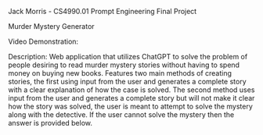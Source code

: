 Jack Morris - CS4990.01 Prompt Engineering
Final Project

Murder Mystery Generator

Video Demonstration:

Description: Web application that utilizes ChatGPT to solve the problem of people desiring to read murder mystery stories without having to spend money on buying new books. Features two main methods of creating stories, the first using input from the user and generates a complete story with a clear explanation of how the case is solved. The second method uses input from the user and generates a complete story but will not make it clear how the story was solved, the user is meant to attempt to solve the mystery along with the detective. If the user cannot solve the mystery then the answer is provided below.
